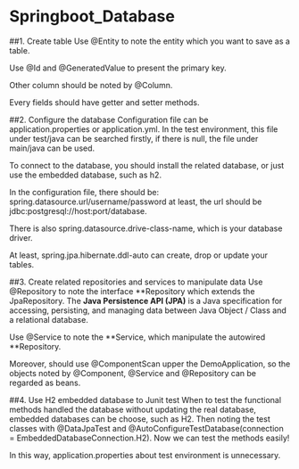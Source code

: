 # Springboot_Database

##1. Create table
Use @Entity to note the entity which you want to save as a table.

Use @Id and @GeneratedValue to present the primary key.

Other column should be noted by @Column.

Every fields should have getter and setter methods.

##2. Configure the database
Configuration file can be application.properties or application.yml.
 In the test environment, this file under test/java can be searched firstly, 
 if there is null, the file under main/java can be used.

To connect to the database, you should install the related database, 
or just use the embedded database, such as h2.

In the configuration file, there should be:
spring.datasource.url/username/password at least, the url should be 
jdbc:postgresql://host:port/database.

There is also spring.datasource.drive-class-name, 
which is your database driver.

At least, spring.jpa.hibernate.ddl-auto can create, 
drop or update your tables.

##3. Create related repositories and services to manipulate data
Use @Repository to note the interface **Repository which extends the 
JpaRepository. The **Java Persistence API (JPA)** is a Java specification for 
accessing, persisting, and managing data between Java Object / Class and a 
relational database.

Use @Service to note the **Service, which manipulate the autowired **Repository. 

Moreover, should use @ComponentScan upper the DemoApplication, so the objects 
noted by @Component, @Service and @Repository can be regarded as beans.

##4. Use H2 embedded database to Junit test
When to test the functional methods handled the database without updating 
the real database, embedded databases can be choose, such as H2. 
Then noting the test classes with @DataJpaTest and 
@AutoConfigureTestDatabase(connection = EmbeddedDatabaseConnection.H2).
Now we can test the methods easily!

In this way, application.properties about test environment is unnecessary.